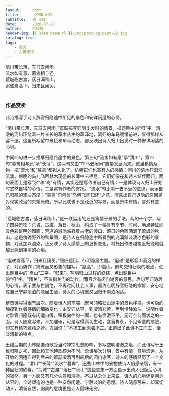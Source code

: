 ```yaml
---
layout:     post
title:      《归嵩山作》
subtitle:   唐 王维
date:       2020-07-28
author:     听松阁
header-img: {{ site.baseurl }}/img/post-bg-poem-02.jpg
catalog: true
tags:
    - 美文
    - 古典诗词
---
```


清川带长薄，车马去闲闲。<br>
流水如有意，暮禽相与还。<br>
荒城临古渡，落日满秋山。<br>
迢递嵩高下，归来且闭关。<br>
<br>

### 作品赏析
此诗描写了诗人辞官归隐途中所见的景色和安详闲适的心情。

“清川带长薄，车马去闲闲。”首联描写归隐出发时的情景，扣题目中的“归”字。清澈的河川环绕着一片长长的草木丛生的草泽地，离归的车马缓缓前进，显得那样从容不迫。这里所写望中景色和车马动态，都反映出诗人归山出发时一种安详闲适的心境。

中间四句进一步描摹归隐路途中的景色。第三句“流水如有意”承“清川”，第四句“暮禽相与还”承“长薄”，这两句又由“车马去闲闲”直接发展而来。这里移情及物，把“流水”和“暮禽”都拟人化了，仿佛它们也富有人的感情：河川的清水在汩汩流淌，傍晚的鸟儿飞回林木茂盛的长薄中去栖息，它们好像在和诗人结伴而归。两句表面上是写“水”和“鸟”有情，其实还是写作者自己有情：一是体现诗人归山开始时悠然自得的心情，二是寓有作者的寄托。“流水”句比喻一去不返的意思，表示自己归隐的坚决态度；“暮禽”句包含“鸟倦飞而知还”之意，流露出自己退隐的原因是对现实政治的失望厌倦。所以此联也不是泛泛的写景，而是景中有情，言外有意的。

“荒城临古渡，落日满秋山。”这一联运用的还是寓情于景的手法。两句十个字，写了四种景物：荒城、古渡、落日、秋山，构成了一幅具有季节、时间、地点特征而又色彩鲜明的图画：荒凉的城池临靠着古老的渡口，落日的余晖洒满了萧飒的秋山。这是傍晚野外的秋景图，是诗人在归隐途中所看到的充满黯淡凄凉色彩的景物，对此加以渲染，正反映了诗人感情上的波折变化，衬托出作者越接近归隐地就越发感到凄清的心境。

“迢递嵩高下，归来且闭关。”照应题目。点明隐居主题。“迢递”是形容山高远的样子，对山势作了简练而又形象的描写。“嵩高”，即嵩山。前句交待归隐的地点，点出题目中的“嵩山”二字。“归来”，写明归山过程的终结，点出题目中的“归”字。“闭关”，不仅指关门的动作，而且含有闭门谢客的意思。后句写归隐后的心情，表示要与世隔绝，不再过问社会人事，最终点明辞官归隐的宗旨，安心地过自己宁静淡泊的隐居生活，诗人的心境重又回归于淡泊闲适。

整首诗写得很有层次。随着诗人的笔端，既可领略归山途中的景色移换，也可隐约触摸到作者感情的细微变化：由安详从容，到凄清悲苦，再到恬静澹泊。说明作者对辞官归隐既有闲适自得，积极向往的一面，也有愤激不平，无可奈何而求之的一面。诗人随意写来，不加雕琢，可是写得真切生动，含蓄隽永，不见斧凿的痕迹，却又有精巧蕴藉之妙。方回说：“不求工而未尝不工。”正道出了此诗不工而工，恬淡清新的特点。

王维后期的山林隐逸诗歌受当时禅宗思想影响，多写空明澄澈之境，而此诗写于王维归隐之初，因此和其他诗歌颇为不同。全诗层次分明，景中有情，意境悠远。从开始的闲适自得到后来的萧瑟凄清再到最后的闭门谢客，诗人的感情经历了一个变化的过程。“清川”“长薄”“流水”“暮禽”，这些山林中的景物使诗人倍感亲切，有一种回归的欣喜。“荒城”“古渡”“落日”“秋山”这些意象一方面显示出诗人归隐后心境的寂然，另一方面又有几分失意和清冷。不过从总体上来说，诗人的心境还是闲适从容的，全诗塑造的也是一种安然闲适、宁静淡泊的意境。诗人随意写来，却真切动人，清新自然，幽美的意境更是让人回味无穷。

